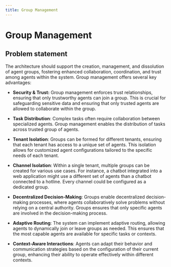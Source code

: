 ```yaml
---
title: Group Management
---
```


# Group Management

## Problem statement

The architecture should support the creation, management, and dissolution of agent groups, fostering enhanced collaboration, coordination, and trust among agents within the system. Group management offers several key advantages:

* **Security & Trust:** Group management enforces trust relationships, ensuring that only trustworthy agents can join a group. This is crucial for safeguarding sensitive data and ensuring that only trusted agents are allowed to collaborate within the group.

* **Task Distribution**: Complex tasks often require collaboration between specialized agents. Group management enables the distribution of tasks across trusted group of agents. 

* **Tenant Isolation**: Groups can be formed for different tenants, ensuring that each tenant has access to a unique set of agents. This isolation allows for customized agent configurations tailored to the specific needs of each tenant.
  
* **Channel Isolation**: Within a single tenant, multiple groups can be created for various use cases. For instance, a chatbot integrated into a web application might use a different set of agents than a chatbot connected to a hotline. Every channel could be configured as a dedicated group.

* **Decentralized Decision-Making**: Groups enable decentralized decision-making processes, where agents collaboratively solve problems without relying on a central authority. Groups ensures that only specific agents are involved in the decision-making process.

* **Adaptive Routing**: The system can implement adaptive routing, allowing agents to dynamically join or leave groups as needed. This ensures that the most capable agents are available for specific tasks or contexts.

* **Context-Aware Interactions**: Agents can adapt their behavior and communication strategies based on the configuration of their current group, enhancing their ability to operate effectively within different contexts.

